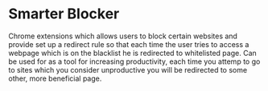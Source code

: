 Smarter Blocker
===============================

Chrome extensions which allows users to block certain websites and provide set up a redirect rule so that each time the user tries to access a webpage which is on the blacklist he is redirected to whitelisted page. Can be used for as a tool for increasing productivity, each time you attemp to go to sites which you consider unproductive you will be redirected to some other, more beneficial page. 



